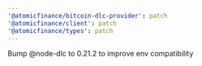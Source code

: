 ```yaml
---
'@atomicfinance/bitcoin-dlc-provider': patch
'@atomicfinance/client': patch
'@atomicfinance/types': patch
---
```


Bump @node-dlc to 0.21.2 to improve env compatibility
